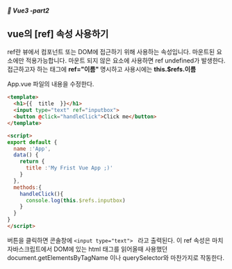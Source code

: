 ##### :cactus: Vue3 -part2

## vue의 [ref] 속성 사용하기

ref란 뷰에서 컴포넌트 또는 DOM에 접근하기 위해 사용하는 속성입니다.  마운트된 요소에만 적용가능합니다. 마운트 되지 않은 요소에 사용하면 ref undefined가 발생한다. 접근하고자 하는 태그에 <b>ref="이름" </b> 명시하고 사용시에는  <b> this.$refs.이름 </b> 
 
 
App.vue 파일의 내용을 수정한다.  
```html
<template>
  <h1>{{  title  }}</h1>
  <input type="text" ref="inputbox">
  <button @click="handleClick">Click me</button>
</template>

<script>
export default {
  name :'App',
  data() {
    return {
      title :'My Frist Vue App ;)'
    }
  },
  methods:{
    handleClick(){
      console.log(this.$refs.inputbox)
    }
  }
}
</script>
```
버튼을 클릭하면 콘솔창에 ``` <input type="text">  ``` 라고 출력된다. 
이 ref 속성은 마치 자바스크립트에서 DOM에 있는 html 태그를 읽어올때 사용했던 document.getElementsByTagName 이나 querySelector와 마찬가지로 작동한다. 
